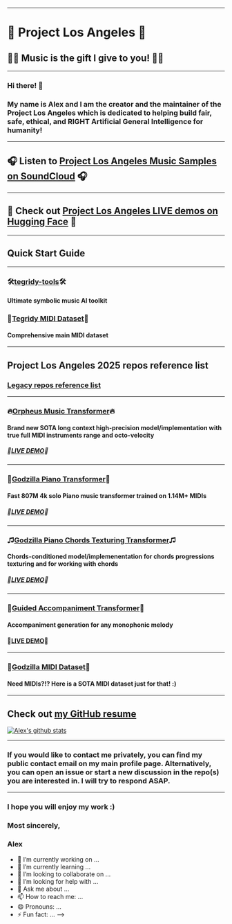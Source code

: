 ***
# 🌇 Project Los Angeles 🌇
## 🎵🎶 Music is the gift I give to you! 🎵🎶

***

### Hi there! 👋

### My name is Alex and I am the creator and the maintainer of the Project Los Angeles which is dedicated to helping build fair, safe, ethical, and RIGHT Artificial General Intelligence for humanity!

***

## 🎧 Listen to [Project Los Angeles Music Samples on SoundCloud](https://soundcloud.com/aleksandr-sigalov-61) 🎧

***

## 🤗 Check out [Project Los Angeles LIVE demos on Hugging Face](https://huggingface.co/asigalov61) 🤗

***

## Quick Start Guide

***

### 🛠️[tegridy-tools](https://github.com/asigalov61/tegridy-tools)🛠️
#### Ultimate symbolic music AI toolkit

### 🎹[Tegridy MIDI Dataset](https://github.com/asigalov61/Tegridy-MIDI-Dataset)🎹
#### Comprehensive main MIDI dataset

***

## Project Los Angeles 2025 repos reference list
### [Legacy repos reference list](https://github.com/asigalov61/asigalov61/blob/main/README_LEGACY.md)

***

### 🔥[Orpheus Music Transformer](https://huggingface.co/asigalov61/Orpheus-Music-Transformer)🔥

#### Brand new SOTA long context high-precision model/implementation with true full MIDI instruments range and octo-velocity

##### 🤗[LIVE DEMO](https://huggingface.co/collections/asigalov61/orpheus-music-transformer-685c3c8e59ed1414c02bb8cd)🤗

***

### 🎹[Godzilla Piano Transformer](https://huggingface.co/asigalov61/Godzilla-Piano-Transformer)🎹

#### Fast 807M 4k solo Piano music transformer trained on 1.14M+ MIDIs

##### 🤗[LIVE DEMO](https://huggingface.co/spaces/asigalov61/Godzilla-Piano-Transformer)🤗

***

### ♫[Godzilla Piano Chords Texturing Transformer](https://huggingface.co/asigalov61/Godzilla-Piano-Transformer)♫

#### Chords-conditioned model/implemenentation for chords progressions texturing and for working with chords

##### 🤗[LIVE DEMO](https://huggingface.co/spaces/projectlosangeles/Godzilla-Piano-Chords-Texturing-Transformer)🤗

***

### 🪈[Guided Accompaniment Transformer](https://huggingface.co/asigalov61/Guided-Accompaniment-Transformer)🪈

#### Accompaniment generation for any monophonic melody

#### 🤗[LIVE DEMO](https://huggingface.co/spaces/asigalov61/Guided-Accompaniment-Transformer)🤗

***

### 📁[Godzilla MIDI Dataset](https://huggingface.co/datasets/projectlosangeles/Godzilla-MIDI-Dataset)📁

#### Need MIDIs?!? Here is a SOTA MIDI dataset just for that! :)

***

## Check out [my GitHub resume](https://resume.github.io/?asigalov61)

[![Alex's github stats](https://github-readme-stats.vercel.app/api?username=asigalov61&count_private=true&show_icons=true&theme=radical)](https://github.com/anuraghazra/github-readme-stats)

***

### If you would like to contact me privately, you can find my public contact email on my main profile page. Alternatively, you can open an issue or start a new discussion in the repo(s) you are interested in. I will try to respond ASAP.

***

### I hope you will enjoy my work :)

### Most sincerely,

### Alex

- 🔭 I’m currently working on ...
- 🌱 I’m currently learning ...
- 👯 I’m looking to collaborate on ...
- 🤔 I’m looking for help with ...
- 💬 Ask me about ...
- 📫 How to reach me: ...
- 😄 Pronouns: ...
- ⚡ Fun fact: ...
-->
